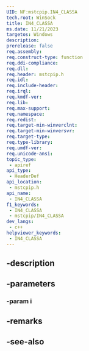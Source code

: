 ```yaml
---
UID: NF:mstcpip.IN4_CLASSA
tech.root: WinSock
title: IN4_CLASSA
ms.date: 11/21/2023
targetos: Windows
description: 
prerelease: false
req.assembly: 
req.construct-type: function
req.ddi-compliance: 
req.dll: 
req.header: mstcpip.h
req.idl: 
req.include-header: 
req.irql: 
req.kmdf-ver: 
req.lib: 
req.max-support: 
req.namespace: 
req.redist: 
req.target-min-winverclnt: 
req.target-min-winversvr: 
req.target-type: 
req.type-library: 
req.umdf-ver: 
req.unicode-ansi: 
topic_type:
 - apiref
api_type:
 - HeaderDef
api_location:
 - mstcpip.h
api_name:
 - IN4_CLASSA
f1_keywords:
 - IN4_CLASSA
 - mstcpip/IN4_CLASSA
dev_langs:
 - c++
helpviewer_keywords:
 - IN4_CLASSA
---
```


## -description

## -parameters

### -param i

## -remarks

## -see-also

